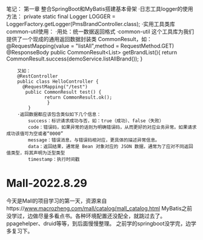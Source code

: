 笔记：
第一章 整合SpringBoot和MyBatis搭建基本骨架
·日志工具logger的使用方法：
    private static final Logger LOGGER = LoggerFactory.getLogger(PmsBrandController.class);
·实用工具类库common-util使用：
    ·用处：统一数据返回格式
    ·common-util 这个工具库为我们提供了一个现成的通用返回数据封装类 CommonResult，如：
        @RequestMapping(value = "listAll",method = RequestMethod.GET)
        @ResponseBody
        public CommonResult<List<PmsBrand>> getBrandList(){
              return CommonResult.success(demoService.listAllBrand());
               }
               
        又如：
        @RestController
        public class HelloController {
          @RequestMapping("/test")
           public CommonResult test() {
                  return CommonResult.ok();
                   }
            }
        ·返回数据都应该包含类似如下几个信息：
            success：标识请求成功与否，如：true（成功）、false（失败）
            code：错误码，如果异常的话则为明确错误码，从而更好的对应业务异常。如果请求成功该值可为空或者“0000”
            message：错误消息，与错误码相对应，更具体的描述异常信息。
            data：返回结果，通常是 Bean 对象对应的 JSON 数据，通常为了应对不同返回值类型，将其声明为泛型类型
            timestamp：执行时间戳
            
# Mall-2022.8.29
今天是Mall的项目学习的第一天，资源来自https://www.macrozheng.com/mall/catalog/mall_catalog.html
MyBatis之前没学过，边做尽量多看点书。各种环境配置还没配全，就跳过去了。ppagehelper、druid等等，到后面慢慢整理。
之前学的springboot没学完，边学多复习下。
